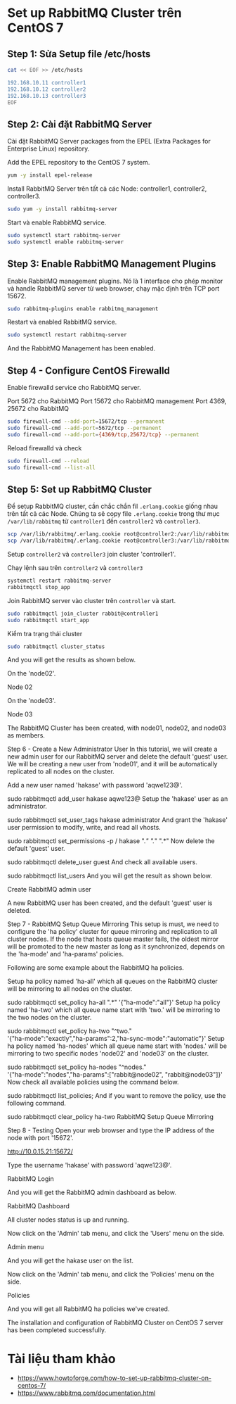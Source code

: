 # Set up RabbitMQ Cluster trên CentOS 7
## Step 1: Sửa Setup file /etc/hosts
```sh
cat << EOF >> /etc/hosts

192.168.10.11 controller1
192.168.10.12 controller2
192.168.10.13 controller3
EOF
```
## Step 2: Cài đặt RabbitMQ Server

Cài đặt RabbitMQ Server packages from the EPEL (Extra Packages for Enterprise Linux) repository.

Add the EPEL repository to the CentOS 7 system.
```sh
yum -y install epel-release
```
Install RabbitMQ Server trên tất cả các Node: controller1, controller2, controller3.
```sh
sudo yum -y install rabbitmq-server
```
Start và enable RabbitMQ service.
```sh
sudo systemctl start rabbitmq-server
sudo systemctl enable rabbitmq-server
```
## Step 3: Enable RabbitMQ Management Plugins

Enable RabbitMQ management plugins. Nó là 1 interface cho phép monitor và handle RabbitMQ server từ web browser, chạy mặc định trên TCP port 15672.
```sh
sudo rabbitmq-plugins enable rabbitmq_management
```
Restart và enabled RabbitMQ service.
```sh
sudo systemctl restart rabbitmq-server
```
And the RabbitMQ Management has been enabled.

## Step 4 - Configure CentOS Firewalld

Enable firewalld service cho RabbitMQ server. 

Port 5672 cho RabbitMQ
Port 15672 cho RabbitMQ management
Port 4369, 25672 cho RabbitMQ
```sh
sudo firewall-cmd --add-port=15672/tcp --permanent
sudo firewall-cmd --add-port=5672/tcp --permanent
sudo firewall-cmd --add-port={4369/tcp,25672/tcp} --permanent
```
Reload firewalld và check
```sh
sudo firewall-cmd --reload
sudo firewall-cmd --list-all
```
## Step 5: Set up RabbitMQ Cluster

Để setup RabbitMQ cluster, cần chắc chắn fil `.erlang.cookie` giống nhau trên tất cả các Node. Chúng ta sẽ copy file `.erlang.cookie` trong thư mục `/var/lib/rabbitmq` từ `controller1` đến `controller2` và `controller3`.
```sh
scp /var/lib/rabbitmq/.erlang.cookie root@controller2:/var/lib/rabbitmq/
scp /var/lib/rabbitmq/.erlang.cookie root@controller3:/var/lib/rabbitmq/
```
Setup `controller2` và `controller3` join cluster 'controller1'.

Chạy lệnh sau trên `controller2` và `controller3`
```sh
systemctl restart rabbitmq-server
rabbitmqctl stop_app
```
Join RabbitMQ server vào cluster trên `controller` và start.
```sh
sudo rabbitmqctl join_cluster rabbit@controller1
sudo rabbitmqctl start_app
```
Kiểm tra trạng thái cluster
```sh
sudo rabbitmqctl cluster_status
```
And you will get the results as shown below.

On the 'node02'.

Node 02

On the 'node03'.

Node 03

The RabbitMQ Cluster has been created, with node01, node02, and node03 as members.

Step 6 - Create a New Administrator User
In this tutorial, we will create a new admin user for our RabbitMQ server and delete the default 'guest' user. We will be creating a new user from 'node01', and it will be automatically replicated to all nodes on the cluster.

Add a new user named 'hakase' with password 'aqwe123@'.

sudo rabbitmqctl add_user hakase aqwe123@
Setup the 'hakase' user as an administrator.

sudo rabbitmqctl set_user_tags hakase administrator
And grant the 'hakase' user permission to modify, write, and read all vhosts.

sudo rabbitmqctl set_permissions -p / hakase ".*" ".*" ".*"
Now delete the default 'guest' user.

sudo rabbitmqctl delete_user guest
And check all available users.

sudo rabbitmqctl list_users
And you will get the result as shown below.

Create RabbitMQ admin user

A new RabbitMQ user has been created, and the default 'guest' user is deleted.

Step 7 - RabbitMQ Setup Queue Mirroring
This setup is must, we need to configure the 'ha policy' cluster for queue mirroring and replication to all cluster nodes. If the node that hosts queue master fails, the oldest mirror will be promoted to the new master as long as it synchronized, depends on the 'ha-mode' and 'ha-params' policies.

Following are some example about the RabbitMQ ha policies.

Setup ha policy named 'ha-all' which all queues on the RabbitMQ cluster will be mirroring to all nodes on the cluster.

sudo rabbitmqctl set_policy ha-all ".*" '{"ha-mode":"all"}'
Setup ha policy named 'ha-two' which all queue name start with 'two.' will be mirroring to the two nodes on the cluster.

sudo rabbitmqctl set_policy ha-two "^two\." \
   '{"ha-mode":"exactly","ha-params":2,"ha-sync-mode":"automatic"}'
Setup ha policy named 'ha-nodes' which all queue name start with 'nodes.' will be mirroring to two specific nodes 'node02' and 'node03' on the cluster.

sudo rabbitmqctl set_policy ha-nodes "^nodes\." \
   '{"ha-mode":"nodes","ha-params":["rabbit@node02", "rabbit@node03"]}'
Now check all available policies using the command below.

sudo rabbitmqctl list_policies;
And if you want to remove the policy, use the following command.

sudo rabbitmqctl clear_policy ha-two
RabbitMQ Setup Queue Mirroring

Step 8 - Testing
Open your web browser and type the IP address of the node with port '15672'.

http://10.0.15.21:15672/

Type the username 'hakase' with password 'aqwe123@'.

RabbitMQ Login

And you will get the RabbitMQ admin dashboard as below.

RabbitMQ Dashboard

All cluster nodes status is up and running.

Now click on the 'Admin' tab menu, and click the 'Users' menu on the side.

Admin menu

And you will get the hakase user on the list.

Now click on the 'Admin' tab menu, and click the 'Policies' menu on the side.

Policies

And you will get all RabbitMQ ha policies we've created.

The installation and configuration of RabbitMQ Cluster on CentOS 7 server has been completed successfully.

# Tài liệu tham khảo
- https://www.howtoforge.com/how-to-set-up-rabbitmq-cluster-on-centos-7/
- https://www.rabbitmq.com/documentation.html
